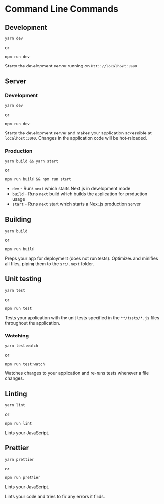 # Command Line Commands

## Development

```Shell
yarn dev
```

or

```Shell
npm run dev
```

Starts the development server running on `http://localhost:3000`

## Server

### Development

```Shell
yarn dev
```

or

```Shell
npm run dev
```

Starts the development server and makes your application accessible at
`localhost:3000`. Changes in the application code will be hot-reloaded.

### Production

```Shell
yarn build && yarn start
```

or

```Shell
npm run build && npm run start
```

- `dev` - Runs `next` which starts Next.js in development mode
- `build` - Runs `next` build which builds the application for production usage
- `start` - Runs `next` start which starts a Next.js production server

## Building

```Shell
yarn build
```

or

```Shell
npm run build
```

Preps your app for deployment (does not run tests). Optimizes and minifies all files, piping them to the `src/.next` folder.

## Unit testing

```Shell
yarn test
```

or

```Shell
npm run test
```

Tests your application with the unit tests specified in the `**/tests/*.js` files
throughout the application.

### Watching

```Shell
yarn test:watch
```

or

```Shell
npm run test:watch
```

Watches changes to your application and re-runs tests whenever a file changes.

## Linting

```Shell
yarn lint
```

or

```Shell
npm run lint
```

Lints your JavaScript.

## Prettier

```Shell
yarn prettier
```

or

```Shell
npm run prettier
```

Lints your JavaScript.

Lints your code and tries to fix any errors it finds.
